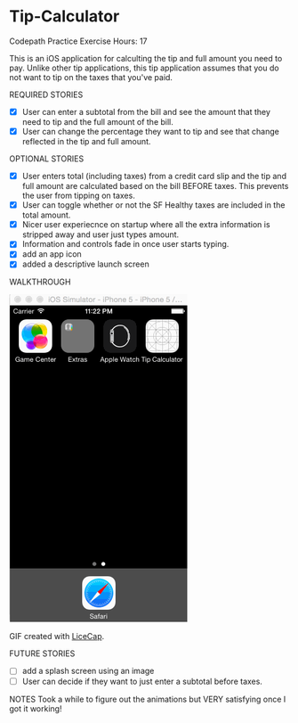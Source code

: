 # Tip-Calculator
Codepath Practice Exercise
Hours: 17

This is an iOS application for calculting the tip and full amount you need to pay. Unlike other tip applications, this tip application assumes that you do not want to tip on the taxes that you've paid.


REQUIRED STORIES
* [x] User can enter a subtotal from the bill and see the amount that they need to tip and the full amount of the bill.
* [x] User can change the percentage they want to tip and see that change reflected in the tip and full amount.

OPTIONAL STORIES
* [x] User enters total (including taxes) from a credit card slip and the tip and full amount are calculated based on the bill BEFORE taxes. This prevents the user from tipping on taxes.
* [x] User can toggle whether or not the SF Healthy taxes are included in the total amount.
* [x] Nicer user experiecnce on startup where all the extra information is stripped away and user just types amount.
* [x] Information and controls fade in once user starts typing.
* [x] add an app icon
* [x] added a descriptive launch screen

WALKTHROUGH

![Video Walkthrough](https://github.com/chrislawcodes/Tip-Calculator/blob/master/TipCalculatorWalkthrough.gif)

GIF created with [LiceCap](http://www.cockos.com/licecap/).

FUTURE STORIES

* [ ] add a splash screen using an image
* [ ] User can decide if they want to just enter a subtotal before taxes.

NOTES
Took a while to figure out the animations but VERY satisfying once I got it working!
